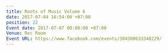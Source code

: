 ```yaml
---
title: Roots of Music Volume 6
date: 2017-07-04 16:54:00 +07:00
position: 22
Event date: 2017-07-07 00:00:00 +07:00
Venue: Rec Room
Event URL: https://www.facebook.com/events/304300633348229/
---
```


